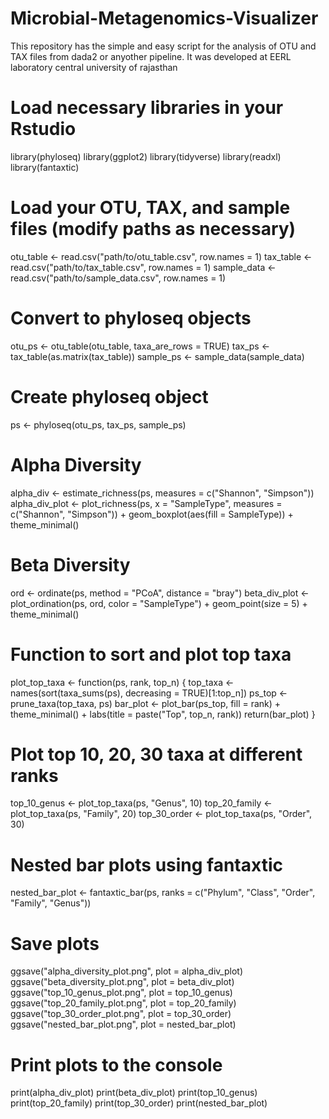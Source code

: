 # Microbial-Metagenomics-Visualizer
This repository has the simple and easy script for the analysis of OTU and TAX files from dada2 or anyother pipeline. It was developed at EERL laboratory central university of rajasthan
# Load necessary libraries in your Rstudio
library(phyloseq)
library(ggplot2)
library(tidyverse)
library(readxl)
library(fantaxtic)

# Load your OTU, TAX, and sample files (modify paths as necessary)
otu_table <- read.csv("path/to/otu_table.csv", row.names = 1)
tax_table <- read.csv("path/to/tax_table.csv", row.names = 1)
sample_data <- read.csv("path/to/sample_data.csv", row.names = 1)

# Convert to phyloseq objects
otu_ps <- otu_table(otu_table, taxa_are_rows = TRUE)
tax_ps <- tax_table(as.matrix(tax_table))
sample_ps <- sample_data(sample_data)

# Create phyloseq object
ps <- phyloseq(otu_ps, tax_ps, sample_ps)

# Alpha Diversity
alpha_div <- estimate_richness(ps, measures = c("Shannon", "Simpson"))
alpha_div_plot <- plot_richness(ps, x = "SampleType", measures = c("Shannon", "Simpson")) +
  geom_boxplot(aes(fill = SampleType)) +
  theme_minimal()

# Beta Diversity
ord <- ordinate(ps, method = "PCoA", distance = "bray")
beta_div_plot <- plot_ordination(ps, ord, color = "SampleType") +
  geom_point(size = 5) +
  theme_minimal()

# Function to sort and plot top taxa
plot_top_taxa <- function(ps, rank, top_n) {
  top_taxa <- names(sort(taxa_sums(ps), decreasing = TRUE)[1:top_n])
  ps_top <- prune_taxa(top_taxa, ps)
  bar_plot <- plot_bar(ps_top, fill = rank) +
    theme_minimal() +
    labs(title = paste("Top", top_n, rank))
  return(bar_plot)
}

# Plot top 10, 20, 30 taxa at different ranks
top_10_genus <- plot_top_taxa(ps, "Genus", 10)
top_20_family <- plot_top_taxa(ps, "Family", 20)
top_30_order <- plot_top_taxa(ps, "Order", 30)

# Nested bar plots using fantaxtic
nested_bar_plot <- fantaxtic_bar(ps, ranks = c("Phylum", "Class", "Order", "Family", "Genus"))

# Save plots
ggsave("alpha_diversity_plot.png", plot = alpha_div_plot)
ggsave("beta_diversity_plot.png", plot = beta_div_plot)
ggsave("top_10_genus_plot.png", plot = top_10_genus)
ggsave("top_20_family_plot.png", plot = top_20_family)
ggsave("top_30_order_plot.png", plot = top_30_order)
ggsave("nested_bar_plot.png", plot = nested_bar_plot)

# Print plots to the console
print(alpha_div_plot)
print(beta_div_plot)
print(top_10_genus)
print(top_20_family)
print(top_30_order)
print(nested_bar_plot)
